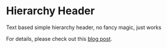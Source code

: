 # Hierarchy Header

Text based simple hierarchy header, no fancy magic, just works

For details, please check out this [blog post](https://blog.bennykok.com/posts/simple-and-clean-header-separator-in-hierarchy).
